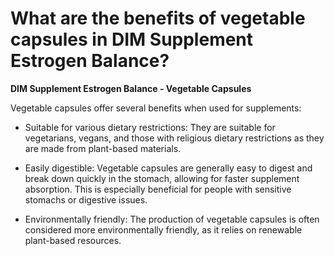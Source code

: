# What are the benefits of vegetable capsules in DIM Supplement Estrogen Balance?

**DIM Supplement Estrogen Balance - Vegetable Capsules**   

Vegetable capsules offer several benefits when used for supplements:   

- Suitable for various dietary restrictions: They are suitable for vegetarians, vegans, and those with religious dietary restrictions as they are made from plant-based materials.    

- Easily digestible: Vegetable capsules are generally easy to digest and break down quickly in the stomach, allowing for faster supplement absorption. This is especially beneficial for people with sensitive stomachs or digestive issues.    

- Environmentally friendly: The production of vegetable capsules is often considered more environmentally friendly, as it relies on renewable plant-based resources.